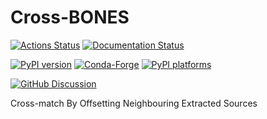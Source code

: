 # Cross-BONES

[![Actions Status][actions-badge]][actions-link]
[![Documentation Status][rtd-badge]][rtd-link]

[![PyPI version][pypi-version]][pypi-link]
[![Conda-Forge][conda-badge]][conda-link]
[![PyPI platforms][pypi-platforms]][pypi-link]

[![GitHub Discussion][github-discussions-badge]][github-discussions-link]

<!-- SPHINX-START -->

<!-- prettier-ignore-start -->
[actions-badge]:            https://github.com/flint-crew/cross-bones/workflows/CI/badge.svg
[actions-link]:             https://github.com/flint-crew/cross-bones/actions
[conda-badge]:              https://img.shields.io/conda/vn/conda-forge/cross-bones
[conda-link]:               https://github.com/conda-forge/cross-bones-feedstock
[github-discussions-badge]: https://img.shields.io/static/v1?label=Discussions&message=Ask&color=blue&logo=github
[github-discussions-link]:  https://github.com/flint-crew/cross-bones/discussions
[pypi-link]:                https://pypi.org/project/cross-bones/
[pypi-platforms]:           https://img.shields.io/pypi/pyversions/cross-bones
[pypi-version]:             https://img.shields.io/pypi/v/cross-bones
[rtd-badge]:                https://readthedocs.org/projects/cross-bones/badge/?version=latest
[rtd-link]:                 https://cross-bones.readthedocs.io/en/latest/?badge=latest

<!-- prettier-ignore-end -->

Cross-match By Offsetting Neighbouring Extracted Sources